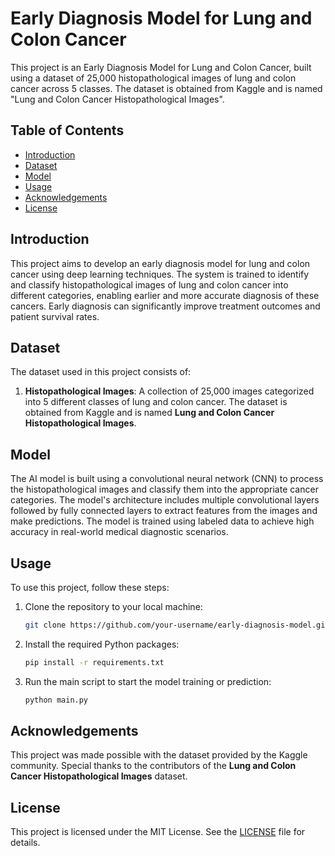 # Early Diagnosis Model for Lung and Colon Cancer

This project is an Early Diagnosis Model for Lung and Colon Cancer, built using a dataset of 25,000 histopathological images of lung and colon cancer across 5 classes. The dataset is obtained from Kaggle and is named "Lung and Colon Cancer Histopathological Images".

## Table of Contents
- [Introduction](#introduction)
- [Dataset](#dataset)
- [Model](#model)
- [Usage](#usage)
- [Acknowledgements](#acknowledgements)
- [License](#license)

## Introduction
This project aims to develop an early diagnosis model for lung and colon cancer using deep learning techniques. The system is trained to identify and classify histopathological images of lung and colon cancer into different categories, enabling earlier and more accurate diagnosis of these cancers. Early diagnosis can significantly improve treatment outcomes and patient survival rates.

## Dataset
The dataset used in this project consists of:
1. **Histopathological Images**: A collection of 25,000 images categorized into 5 different classes of lung and colon cancer. The dataset is obtained from Kaggle and is named **Lung and Colon Cancer Histopathological Images**.

## Model
The AI model is built using a convolutional neural network (CNN) to process the histopathological images and classify them into the appropriate cancer categories. The model's architecture includes multiple convolutional layers followed by fully connected layers to extract features from the images and make predictions. The model is trained using labeled data to achieve high accuracy in real-world medical diagnostic scenarios.

## Usage
To use this project, follow these steps:
1. Clone the repository to your local machine:
    ```bash
    git clone https://github.com/your-username/early-diagnosis-model.git
    ```
2. Install the required Python packages:
    ```bash
    pip install -r requirements.txt
    ```
3. Run the main script to start the model training or prediction:
    ```bash
    python main.py
    ```

## Acknowledgements
This project was made possible with the dataset provided by the Kaggle community. Special thanks to the contributors of the **Lung and Colon Cancer Histopathological Images** dataset.

## License
This project is licensed under the MIT License. See the [LICENSE](LICENSE) file for details.
